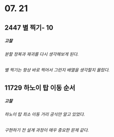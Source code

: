 # 07. 21
## **2447 별 찍기- 10**

##### 고찰
###### 분할 정복과 재귀를 다시 생각해보게 된다.
###### 별 찍기는 항상 바로 찍어서 그런지 배열을 생각할지 몰랐다.


## **11729 하노이 탑 이동 순서**

##### 고찰
###### 하노이 탑 최소 이동 거리 공식만 알고 있었다.
###### 구현하기 전 설계 과정이 매우 중요한 문제 같다.

